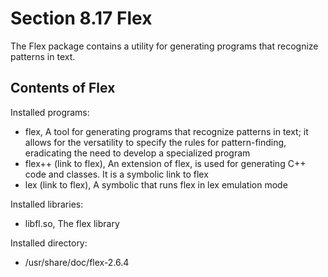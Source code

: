 # Section 8.17 Flex

The Flex package contains a utility for generating programs that recognize
patterns in text.

## Contents of Flex
Installed programs:
* flex, A tool for generating programs that recognize patterns in text; it
  allows for the versatility to specify the rules for pattern-finding,
  eradicating the need to develop a specialized program
* flex++ (link to flex), An extension of flex, is used for generating C++ code
  and classes. It is a symbolic link to flex
* lex (link to flex), A symbolic that runs flex in lex emulation mode

Installed libraries:
* libfl.so, The flex library

Installed directory:
* /usr/share/doc/flex-2.6.4
